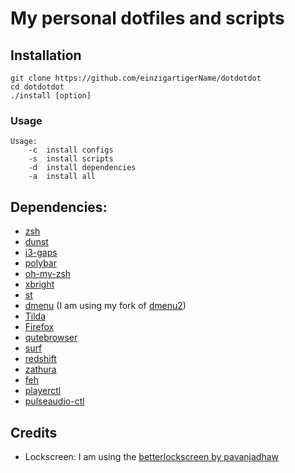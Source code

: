 # My personal dotfiles and scripts

## Installation
```
git clone https://github.com/einzigartigerName/dotdotdot
cd dotdotdot
./install [option]
```
### Usage
```
Usage:
    -c  install configs
    -s  install scripts
    -d  install dependencies
    -a  install all
```

## Dependencies:
* [zsh](http://www.zsh.org/)
* [dunst](https://dunst-project.org/)
* [i3-gaps](https://github.com/Airblader/i3)
* [polybar](https://github.com/jaagr/polybar)
* [oh-my-zsh](https://github.com/robbyrussell/oh-my-zsh)
* [xbright](https://github.com/snobb/xbright)
* [st](https://st.suckless.org/)
* [dmenu](https://tools.suckless.org/dmenu/) (I am using my fork of [dmenu2](https://github.com/einzigartigerName/dmenu))
* [Tilda](https://github.com/lanoxx/tilda)
* [Firefox](https://www.mozilla.org/en-US/firefox/new/)
* [qutebrowser](https://qutebrowser.org/)
* [surf](https://surf.suckless.org/)
* [redshift](http://jonls.dk/redshift/)
* [zathura](https://wiki.archlinux.org/index.php/Zathura)
* [feh](https://wiki.archlinux.org/index.php/Feh)
* [playerctl](https://github.com/acrisci/playerctl)
* [pulseaudio-ctl](https://github.com/graysky2/pulseaudio-ctl)

## Credits
* Lockscreen: I am using the [betterlockscreen by pavanjadhaw](https://github.com/pavanjadhaw/betterlockscreen)
